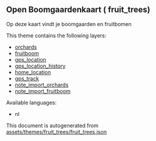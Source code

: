 

 Open Boomgaardenkaart ( fruit_trees) 
--------------------------------------



Op deze kaart vindt je boomgaarden en fruitbomen

This theme contains the following layers:



  - [orchards](../Layers/orchards.md)
  - [fruitboom](../Layers/fruitboom.md)
  - [gps_location](../Layers/gps_location.md)
  - [gps_location_history](../Layers/gps_location_history.md)
  - [home_location](../Layers/home_location.md)
  - [gps_track](../Layers/gps_track.md)
  - [note_import_orchards](../Layers/note_import_orchards.md)
  - [note_import_fruitboom](../Layers/note_import_fruitboom.md)


Available languages:



  - nl
 

This document is autogenerated from [assets/themes/fruit_trees/fruit_trees.json](https://github.com/pietervdvn/MapComplete/blob/develop/assets/themes/fruit_trees/fruit_trees.json)